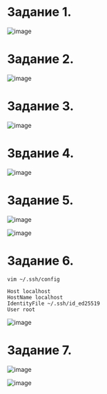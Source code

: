 Задание 1.
==================

![image](https://user-images.githubusercontent.com/60341565/144804744-4c4355c4-b123-4573-a785-199e16da8d40.png)

Задание 2.
=================

![image](https://user-images.githubusercontent.com/60341565/144806136-5889804f-1b0c-4d69-aeba-0f3727455e73.png)

Задание 3.
=================

![image](https://user-images.githubusercontent.com/60341565/145363489-c0d2f518-e4f1-4571-87f2-8709a22eb110.png)


Звдание 4.
=================

![image](https://user-images.githubusercontent.com/60341565/144826796-b33da908-3603-4153-86ca-baed7669e60f.png)

Задание 5.
==================

![image](https://user-images.githubusercontent.com/60341565/145365590-91c80843-66cf-4aee-8f9c-d7b6f484f844.png)

![image](https://user-images.githubusercontent.com/60341565/145369856-db8b60d4-38f0-4bd7-ae61-427fbfc7107c.png)


Задание 6.
=================

    vim ~/.ssh/config

    Host localhost
    HostName localhost
    IdentityFile ~/.ssh/id_ed25519
    User root

![image](https://user-images.githubusercontent.com/60341565/145395015-a0101fc1-6144-4bbc-9783-6b49de69b374.png)


Задание 7.
=================

![image](https://user-images.githubusercontent.com/60341565/145357474-109a909f-ecf4-4de1-91e4-44dabe491305.png)

![image](https://user-images.githubusercontent.com/60341565/145557783-46539750-f1a2-4473-bd01-6e8c663f3e0d.png)

